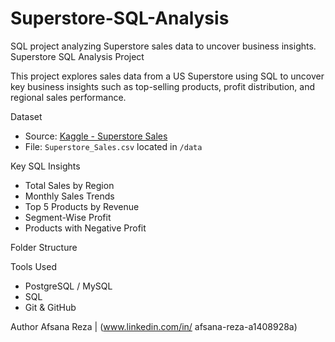 # Superstore-SQL-Analysis
SQL project analyzing Superstore sales data to uncover business insights.
Superstore SQL Analysis Project

This project explores sales data from a US Superstore using SQL to uncover key business insights such as top-selling products, profit distribution, and regional sales performance.

Dataset
- Source: [Kaggle - Superstore Sales](https://www.kaggle.com/datasets/ishanshrivastava28/superstore-sales)
- File: `Superstore_Sales.csv` located in `/data`

 Key SQL Insights
- Total Sales by Region
- Monthly Sales Trends
- Top 5 Products by Revenue
- Segment-Wise Profit
- Products with Negative Profit

Folder Structure

Tools Used
- PostgreSQL / MySQL
- SQL
- Git & GitHub

Author
Afsana Reza | (www.linkedin.com/in/
afsana-reza-a1408928a)

